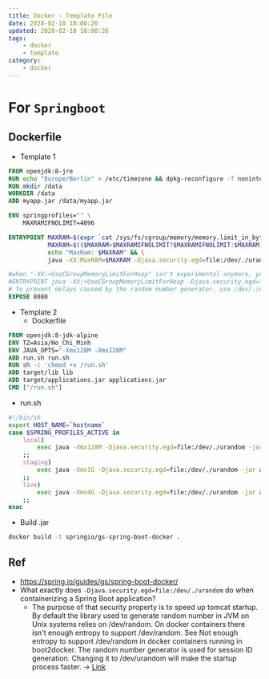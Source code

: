 ```yaml
---
title: Docker - Template File
date: 2020-02-10 18:00:26
updated: 2020-02-10 18:00:26
tags:
    - docker
    - template
category: 
    - docker
---
```


# For `Springboot`

## Dockerfile

- Template 1

```Dockerfile
FROM openjdk:8-jre
RUN echo "Europe/Berlin" > /etc/timezone && dpkg-reconfigure -f noninteractive tzdata
RUN mkdir /data
WORKDIR /data
ADD myapp.jar /data/myapp.jar

ENV springprofiles="" \
    MAXRAMIFNOLIMIT=4096

ENTRYPOINT MAXRAM=$(expr `cat /sys/fs/cgroup/memory/memory.limit_in_bytes` / 1024 / 1024) && \
           MAXRAM=$(($MAXRAM>$MAXRAMIFNOLIMIT?$MAXRAMIFNOLIMIT:$MAXRAM))m && \
           echo "MaxRam: $MAXRAM" && \
           java -XX:MaxRAM=$MAXRAM -Djava.security.egd=file:/dev/./urandom -jar -Dspring.profiles.active="$springprofiles" myapp.jar

#when "-XX:+UseCGroupMemoryLimitForHeap" isn't experimental anymore, you can use the following
#ENTRYPOINT java -XX:+UseCGroupMemoryLimitForHeap -Djava.security.egd=file:/dev/./urandom -jar -Dspring.profiles.active="$springprofiles" myapp.jar	
# To prevent delays caused by the random number generator, use /dev/./urandom instead of /dev/random	   
EXPOSE 8080
```

- Template 2
    - Dockerfile

```Dockerfile
FROM openjdk:8-jdk-alpine
ENV TZ=Asia/Ho_Chi_Minh
ENV JAVA_OPTS="-Xmx128M -Xms128M"
ADD run.sh run.sh
RUN sh -c 'chmod +x /run.sh'
ADD target/lib lib
ADD target/applications.jar applications.jar
CMD ["/run.sh"]
```

- run.sh

```bash
#!/bin/sh
export HOST_NAME=`hostname`
case $SPRING_PROFILES_ACTIVE in
	local)
		exec java -Xmx128M -Djava.security.egd=file:/dev/./urandom -jar applications.jar
	;;
	staging)
		exec java -Xmx1G -Djava.security.egd=file:/dev/./urandom -jar applications.jar
	;;
	live)
		exec java -Xmx4G -Djava.security.egd=file:/dev/./urandom -jar applications.jar
	;;
esac
```

- Build .jar

```bash
docker build -t springio/gs-spring-boot-docker .
```

## Ref

- https://spring.io/guides/gs/spring-boot-docker/
- What exactly does `-Djava.security.egd=file:/dev/./urandom` do when containerizing a Spring Boot application?
    - The purpose of that security property is to speed up tomcat startup. By default the library used to generate
      random number in JVM on Unix systems relies on /dev/random. On docker containers there isn't enough entropy to
      support /dev/random. See Not enough entropy to support /dev/random in docker containers running in boot2docker.
      The random number generator is used for session ID generation. Changing it to /dev/urandom will make the startup
      process faster.
      -> [Link](https://stackoverflow.com/questions/58853372/what-exactly-does-djava-security-egd-file-dev-urandom-do-when-containerizi)